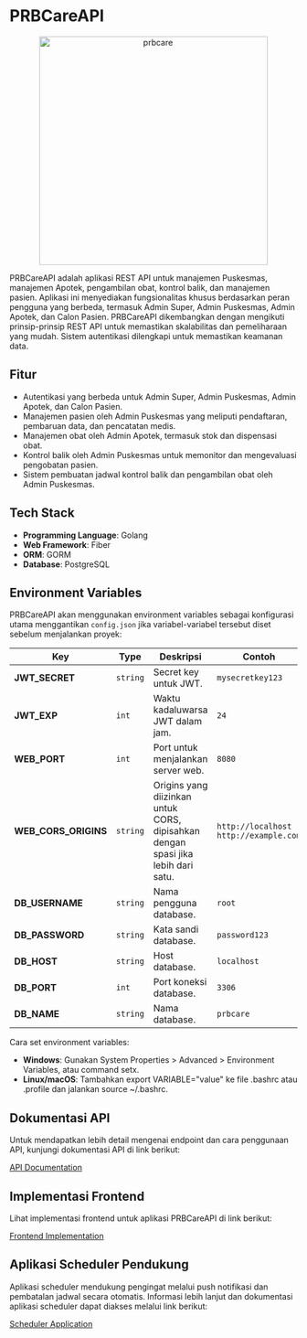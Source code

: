 # PRBCareAPI
<p align="center">
<img src="https://github.com/user-attachments/assets/50eea6b6-e922-4dda-a036-3fbf1704458d" alt="prbcare" width="400">
</p>

PRBCareAPI adalah aplikasi REST API untuk manajemen Puskesmas, manajemen Apotek, pengambilan obat, kontrol balik, dan manajemen pasien. Aplikasi ini menyediakan fungsionalitas khusus berdasarkan peran pengguna yang berbeda, termasuk Admin Super, Admin Puskesmas, Admin Apotek, dan Calon Pasien.
PRBCareAPI dikembangkan dengan mengikuti prinsip-prinsip REST API untuk memastikan skalabilitas dan pemeliharaan yang mudah. Sistem autentikasi dilengkapi untuk memastikan keamanan data.

## Fitur

- Autentikasi yang berbeda untuk Admin Super, Admin Puskesmas, Admin Apotek, dan Calon Pasien.
- Manajemen pasien oleh Admin Puskesmas yang meliputi pendaftaran, pembaruan data, dan pencatatan medis.
- Manajemen obat oleh Admin Apotek, termasuk stok dan dispensasi obat.
- Kontrol balik oleh Admin Puskesmas untuk memonitor dan mengevaluasi pengobatan pasien.
- Sistem pembuatan jadwal kontrol balik dan pengambilan obat oleh Admin Puskesmas.

## Tech Stack

- **Programming Language**: Golang
- **Web Framework**: Fiber
- **ORM**: GORM
- **Database**: PostgreSQL

## Environment Variables
PRBCareAPI akan menggunakan environment variables sebagai konfigurasi utama menggantikan `config.json` jika variabel-variabel tersebut diset sebelum menjalankan proyek:

| Key                  | Type    | Deskripsi                                                                 | Contoh                                                       |
|----------------------|---------|---------------------------------------------------------------------------|--------------------------------------------------------------|
| **JWT_SECRET**       | `string`| Secret key untuk JWT.                                                     | `mysecretkey123`                                             |
| **JWT_EXP**          | `int`   | Waktu kadaluwarsa JWT dalam jam.                                          | `24`                                                         |
| **WEB_PORT**         | `int`   | Port untuk menjalankan server web.                                        | `8080`                                                       |
| **WEB_CORS_ORIGINS** | `string`| Origins yang diizinkan untuk CORS, dipisahkan dengan spasi jika lebih dari satu. | `http://localhost http://example.com`                          |
| **DB_USERNAME**      | `string`| Nama pengguna database.                                                   | `root`                                                       |
| **DB_PASSWORD**      | `string`| Kata sandi database.                                                      | `password123`                                                |
| **DB_HOST**          | `string`| Host database.                                                            | `localhost`                                                  |
| **DB_PORT**          | `int`   | Port koneksi database.                                                    | `3306`                                                       |
| **DB_NAME**          | `string`| Nama database.                                                            | `prbcare`                                                    |



Cara set environment variables:
- **Windows**: Gunakan System Properties > Advanced > Environment Variables, atau command setx.
- **Linux/macOS**: Tambahkan export VARIABLE="value" ke file .bashrc atau .profile dan jalankan source ~/.bashrc.
## Dokumentasi API

Untuk mendapatkan lebih detail mengenai endpoint dan cara penggunaan API, kunjungi dokumentasi API di link berikut:

[API Documentation](https://app.swaggerhub.com/apis-docs/restfullapi/PRB-Care-API/1.0.0)


## Implementasi Frontend

Lihat implementasi frontend untuk aplikasi PRBCareAPI di link berikut:

[Frontend Implementation](https://github.com/RyanAprs/PRB-Care-Client.git)

## Aplikasi Scheduler Pendukung

Aplikasi scheduler mendukung pengingat melalui push notifikasi dan pembatalan jadwal secara otomatis. Informasi lebih lanjut dan dokumentasi aplikasi scheduler dapat diakses melalui link berikut:

[Scheduler Application](https://github.com/scrkiddie/PRBCareScheduler)

